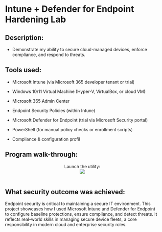 <h1> Intune + Defender for Endpoint Hardening Lab </h1>

<h2> Description: </h2>

- Demonstrate my ability to secure cloud-managed devices, enforce compliance, and respond to threats.

<h2>Tools used: </h2>
  
- Microsoft Intune (via Microsoft 365 developer tenant or trial)

- Windows 10/11 Virtual Machine (Hyper-V, VirtualBox, or cloud VM)

- Microsoft 365 Admin Center

- Endpoint Security Policies (within Intune)

- Microsoft Defender for Endpoint (trial via Microsoft Security portal)

- PowerShell (for manual policy checks or enrollment scripts)

- Compliance & configuration profil

<h2>Program walk-through:</h2>

<p align="center">
Launch the utility: <br/>
<img src=/>
<br />
<br />

<h2> What security outcome was achieved: </h2>
Endpoint security is critical to maintaining a secure IT environment. This project showcases how I used Microsoft Intune and Defender for Endpoint to configure baseline protections, ensure compliance, and detect threats. It reflects real-world skills in managing secure device fleets, a core responsibility in modern cloud and enterprise security roles.
